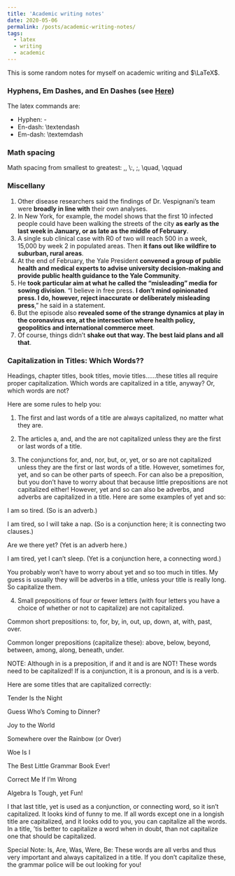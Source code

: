 ```yaml
---
title: 'Academic writing notes'
date: 2020-05-06
permalink: /posts/academic-writing-notes/
tags:
  - latex
  - writing
  - academic
---
```


This is some random notes for myself on academic writing and $\LaTeX$.


### Hyphens, Em Dashes, and En Dashes (see [Here](https://zhanksun.github.io/posts/en-dashes-em-dashes/))

The latex commands are:
* Hyphen: -
* En-dash: \textendash
* Em-dash: \textemdash

### Math spacing

Math spacing from smallest to greatest: \,, \\:, \;, \quad, \qquad


### Miscellany
  1. Other disease researchers said the findings of Dr. Vespignani’s team were **broadly in line with** their own analyses.
  2. In New York, for example, the model shows that the first 10 infected people could have been walking the streets of the city **as early as the last week in January, or as late as the middle of February**.
  3. A single sub clinical case with R0 of two will reach 500 in a week, 15,000 by week 2 in populated areas. Then **it fans out like wildfire to suburban, rural areas**.
  4. At the end of February, the Yale President **convened a group of public health and medical experts to advise university decision-making and provide public health guidance to the Yale Community**.
  5. He **took particular aim at what he called the “misleading” media for sowing division**. “I believe in free press. **I don’t mind opinionated press. I do, however, reject inaccurate or deliberately misleading press**,” he said in a statement.
  6. But the episode also **revealed some of the strange dynamics at play in the coronavirus era, at the intersection where health policy, geopolitics and international commerce meet**.
  7. Of course, things didn’t **shake out that way. The best laid plans and all that**.


### Capitalization in Titles: Which Words??

  Headings, chapter titles, book titles, movie titles……these titles all require proper capitalization. Which words are capitalized in a title, anyway? Or, which words are not?

  Here are some rules to help you:

  1. The first and last words of a title are always capitalized, no matter what they are.

  2. The articles a, and, and the are not capitalized unless they are the first or last words of a title.

  3. The conjunctions for, and, nor, but, or, yet, or so are not capitalized unless they are the first or last words of a title. However, sometimes for, yet, and so can be other parts of speech. For can also be a preposition, but you don’t have to worry about that because little prepositions are not capitalized either! However, yet and so can also be adverbs, and adverbs are capitalized in a title. Here are some examples of yet and so:

  I am so tired. (So is an adverb.)

  I am tired, so I will take a nap. (So is a conjunction here; it is connecting two clauses.)

  Are we there yet? (Yet is an adverb here.)

  I am tired, yet I can’t sleep. (Yet is a conjunction here, a connecting word.)

  You probably won’t have to worry about yet and so too much in titles. My guess is usually they will be adverbs in a title, unless your title is really long. So capitalize them.

  4. Small prepositions of four or fewer letters (with four letters you have a choice of whether or not to capitalize) are not capitalized.

  Common short prepositions: to, for, by, in, out, up, down, at, with, past, over.

  Common longer prepositions (capitalize these): above, below, beyond, between, among, along, beneath, under.

  NOTE: Although in is a preposition, if and it and is are NOT! These words need to be capitalized! If is a conjunction, it is a pronoun, and is is a verb.

  Here are some titles that are capitalized correctly:

  Tender Is the Night

  Guess Who’s Coming to Dinner?

  Joy to the World

  Somewhere over the Rainbow (or Over)

  Woe Is I

  The Best Little Grammar Book Ever!

  Correct Me If I’m Wrong

  Algebra Is Tough, yet Fun!

  I that last title, yet is used as a conjunction, or connecting word, so it isn’t capitalized. It looks kind of funny to me. If all words except one in a longish title are capitalized, and it looks odd to you, you can capitalize all the words. In a title, ’tis better to capitalize a word when in doubt, than not capitalize one that should be capitalized.

  Special Note: Is, Are, Was, Were, Be: These words are all verbs and thus very important and always capitalized in  a title. If you don’t capitalize these, the grammar police will be out looking for you!

